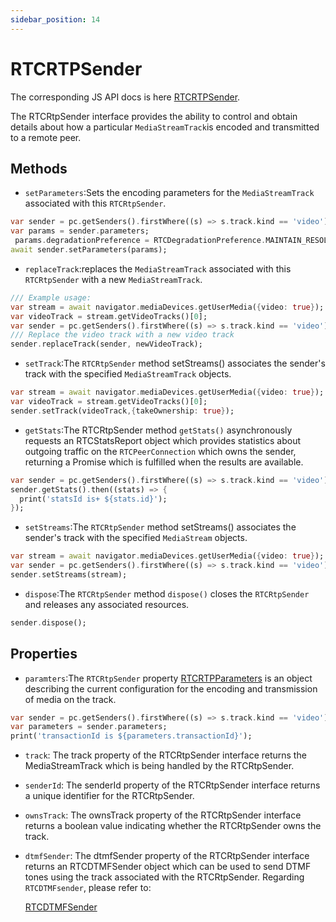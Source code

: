 ```yaml
---
sidebar_position: 14
---
```


# RTCRTPSender

The corresponding JS API docs is here [RTCRTPSender](https://developer.mozilla.org/en-US/docs/Web/API/RTCRtpSender).

The RTCRtpSender interface provides the ability to control and obtain details about how a particular `MediaStreamTrack`is encoded and transmitted to a remote peer.

## Methods

- `setParameters`:Sets the encoding parameters for the `MediaStreamTrack` associated with this `RTCRtpSender`.

```dart
var sender = pc.getSenders().firstWhere((s) => s.track.kind == 'video');
var params = sender.parameters;
 params.degradationPreference = RTCDegradationPreference.MAINTAIN_RESOLUTION;
await sender.setParameters(params);
```

- `replaceTrack`:replaces the `MediaStreamTrack` associated with this `RTCRtpSender` with a new `MediaStreamTrack`.

```dart
/// Example usage:
var stream = await navigator.mediaDevices.getUserMedia({video: true});
var videoTrack = stream.getVideoTracks()[0];
var sender = pc.getSenders().firstWhere((s) => s.track.kind == 'video');
/// Replace the video track with a new video track
sender.replaceTrack(sender, newVideoTrack);
```

- `setTrack`:The `RTCRtpSender` method setStreams() associates the sender's track with the specified `MediaStreamTrack` objects.

```dart
var stream = await navigator.mediaDevices.getUserMedia({video: true});
var videoTrack = stream.getVideoTracks()[0];
sender.setTrack(videoTrack,{takeOwnership: true});
```

- `getStats`:The RTCRtpSender method `getStats()` asynchronously requests an RTCStatsReport object which provides statistics about outgoing traffic on the `RTCPeerConnection` which owns the sender, returning a Promise which is fulfilled when the results are available.

```dart
var sender = pc.getSenders().firstWhere((s) => s.track.kind == 'video');
sender.getStats().then((stats) => {
  print('statsId is+ ${stats.id}');
});
```

- `setStreams`:The `RTCRtpSender` method setStreams() associates the sender's track with the specified `MediaStream` objects.

```dart
var stream = await navigator.mediaDevices.getUserMedia({video: true});
var sender = pc.getSenders().firstWhere((s) => s.track.kind == 'video');
sender.setStreams(stream);
```

- `dispose`:The `RTCRtpSender` method `dispose()` closes the `RTCRtpSender` and releases any associated resources.

```dart
sender.dispose();
```

## Properties

- `paramters`:The `RTCRtpSender` property [RTCRTPParameters](http://localhost:3000/docs/flutter-webrtc/api-docs/rtc-rtp-parameters) is an object describing the current configuration for the encoding and transmission of media on the track.

```dart
var sender = pc.getSenders().firstWhere((s) => s.track.kind == 'video');
var parameters = sender.parameters;
print('transactionId is ${parameters.transactionId}');
```

- `track`: The track property of the RTCRtpSender interface returns the MediaStreamTrack which is being handled by the RTCRtpSender.

- `senderId`: The senderId property of the RTCRtpSender interface returns a unique identifier for the RTCRtpSender.

- `ownsTrack`: The ownsTrack property of the RTCRtpSender interface returns a boolean value indicating whether the RTCRtpSender owns the track.

- `dtmfSender`: The dtmfSender property of the RTCRtpSender interface returns an RTCDTMFSender object which can be used to send DTMF tones using the track associated with the RTCRtpSender.
Regarding `RTCDTMFsender`, please refer to:

  [RTCDTMFSender](http://localhost:3000/docs/flutter-webrtc/api-docs/rtc-dtmf-sender)



